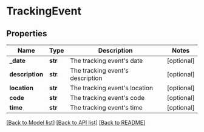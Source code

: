 # TrackingEvent

## Properties
Name | Type | Description | Notes
------------ | ------------- | ------------- | -------------
**_date** | **str** | The tracking event&#x27;s date | [optional] 
**description** | **str** | The tracking event&#x27;s description | [optional] 
**location** | **str** | The tracking event&#x27;s location | [optional] 
**code** | **str** | The tracking event&#x27;s code | [optional] 
**time** | **str** | The tracking event&#x27;s time | [optional] 

[[Back to Model list]](../README.md#documentation-for-models) [[Back to API list]](../README.md#documentation-for-api-endpoints) [[Back to README]](../README.md)

